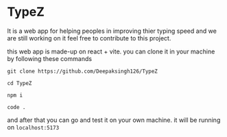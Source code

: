 # TypeZ

It is a web app for helping peoples in improving thier typing speed and we are still working on it feel free to contribute to this project.

this web app is made-up on react + vite.
you can clone it in your machine by following these commands

```
git clone https://github.com/Deepaksingh126/TypeZ
```
```
cd TypeZ
```
```
npm i
```
```
code .
```

and after that you can go and test it on your own machine. it will be running on `localhost:5173`
